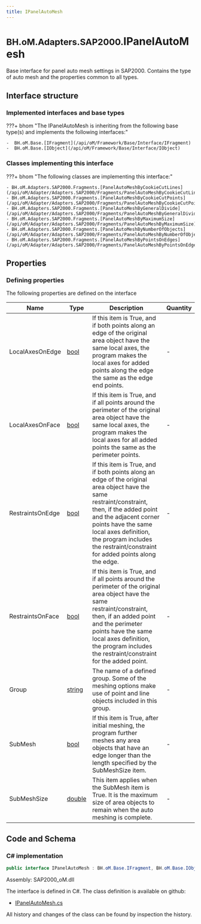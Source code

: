 ```yaml
---
title: IPanelAutoMesh
---
```


# <small>BH.oM.Adapters.SAP2000.</small>**IPanelAutoMesh**

Base interface for panel auto mesh settings in SAP2000. Contains the type of auto mesh and the properties common to all types.

## Interface structure

### Implemented interfaces and base types

???+ bhom "The IPanelAutoMesh is inheriting from the following base type(s) and implements the following interfaces:"

    -  BH.oM.Base.[IFragment](/api/oM/Framework/Base/Interface/IFragment)
    -  BH.oM.Base.[IObject](/api/oM/Framework/Base/Interface/IObject)


### Classes implementing this interface

???+ bhom "The following classes are implementing this interface:"

    - BH.oM.Adapters.SAP2000.Fragments.[PanelAutoMeshByCookieCutLines](/api/oM/Adapter/Adapters.SAP2000/Fragments/PanelAutoMeshByCookieCutLines)
    - BH.oM.Adapters.SAP2000.Fragments.[PanelAutoMeshByCookieCutPoints](/api/oM/Adapter/Adapters.SAP2000/Fragments/PanelAutoMeshByCookieCutPoints)
    - BH.oM.Adapters.SAP2000.Fragments.[PanelAutoMeshByGeneralDivide](/api/oM/Adapter/Adapters.SAP2000/Fragments/PanelAutoMeshByGeneralDivide)
    - BH.oM.Adapters.SAP2000.Fragments.[PanelAutoMeshByMaximumSize](/api/oM/Adapter/Adapters.SAP2000/Fragments/PanelAutoMeshByMaximumSize)
    - BH.oM.Adapters.SAP2000.Fragments.[PanelAutoMeshByNumberOfObjects](/api/oM/Adapter/Adapters.SAP2000/Fragments/PanelAutoMeshByNumberOfObjects)
    - BH.oM.Adapters.SAP2000.Fragments.[PanelAutoMeshByPointsOnEdges](/api/oM/Adapter/Adapters.SAP2000/Fragments/PanelAutoMeshByPointsOnEdges)


## Properties



### Defining properties

The following properties are defined on the interface

| Name             | Type             | Description      | Quantity         |
|------------------|------------------|------------------|------------------|
| LocalAxesOnEdge | [bool](https://learn.microsoft.com/en-us/dotnet/api/System.Boolean?view=netstandard-2.0) | If this item is True, and if both points along an edge of the original area object have the same local axes, the program makes the local axes for added points along the edge the same as the edge end points. | - |
| LocalAxesOnFace | [bool](https://learn.microsoft.com/en-us/dotnet/api/System.Boolean?view=netstandard-2.0) | If this item is True, and if all points around the perimeter of the original area object have the same local axes, the program makes the local axes for all added points the same as the perimeter points. | - |
| RestraintsOnEdge | [bool](https://learn.microsoft.com/en-us/dotnet/api/System.Boolean?view=netstandard-2.0) | If this item is True, and if both points along an edge of the original area object have the same restraint/constraint, then, if the added point and the adjacent corner points have the same local axes definition, the program includes the restraint/constraint for added points along the edge. | - |
| RestraintsOnFace | [bool](https://learn.microsoft.com/en-us/dotnet/api/System.Boolean?view=netstandard-2.0) | If this item is True, and if all points around the perimeter of the original area object have the same restraint/constraint, then, if an added point and the perimeter points have the same local axes definition, the program includes the restraint/constraint for the added point. | - |
| Group | [string](https://learn.microsoft.com/en-us/dotnet/api/System.String?view=netstandard-2.0) | The name of a defined group. Some of the meshing options make use of point and line objects included in this group. | - |
| SubMesh | [bool](https://learn.microsoft.com/en-us/dotnet/api/System.Boolean?view=netstandard-2.0) | If this item is True, after initial meshing, the program further meshes any area objects that have an edge longer than the length specified by the SubMeshSize item. | - |
| SubMeshSize | [double](https://learn.microsoft.com/en-us/dotnet/api/System.Double?view=netstandard-2.0) | This item applies when the SubMesh item is True. It is the maximum size of area objects to remain when the auto meshing is complete. | - |


## Code and Schema

### C# implementation

``` C# title="C#"
public interface IPanelAutoMesh : BH.oM.Base.IFragment, BH.oM.Base.IObject
```

Assembly: SAP2000_oM.dll

The interface is defined in C#. The class definition is available on github:

- [IPanelAutoMesh.cs](https://github.com/BHoM/SAP2000_Toolkit/blob/develop/SAP2000_oM/Fragments\IPanelAutoMesh.cs)

All history and changes of the class can be found by inspection the history.
